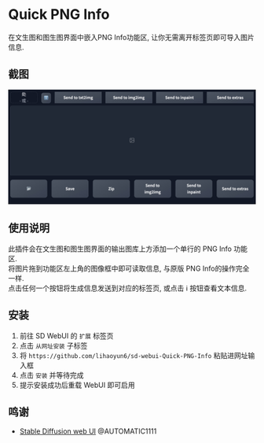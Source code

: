 # Quick PNG Info 
在文生图和图生图界面中嵌入PNG Info功能区, 让你无需离开标签页即可导入图片信息.   

## 截图
<img src="./images/ui.jpg"/>  

## 使用说明
此插件会在文生图和图生图界面的输出图库上方添加一个单行的 PNG Info 功能区.  
将图片拖到功能区左上角的图像框中即可读取信息, 与原版 PNG Info的操作完全一样.  
点击任何一个按钮将生成信息发送到对应的标签页, 或点击 ℹ️ 按钮查看文本信息.  

## 安装
1. 前往 SD WebUI 的 `扩展` 标签页
2. 点击 `从网址安装` 子标签
3. 将 `https://github.com/lihaoyun6/sd-webui-Quick-PNG-Info` 粘贴进网址输入框
4. 点击 `安装` 并等待完成
5. 提示安装成功后重载 WebUI 即可启用

## 鸣谢
- [Stable Diffusion web UI](https://github.com/AUTOMATIC1111/stable-diffusion-webui) @AUTOMATIC1111  
